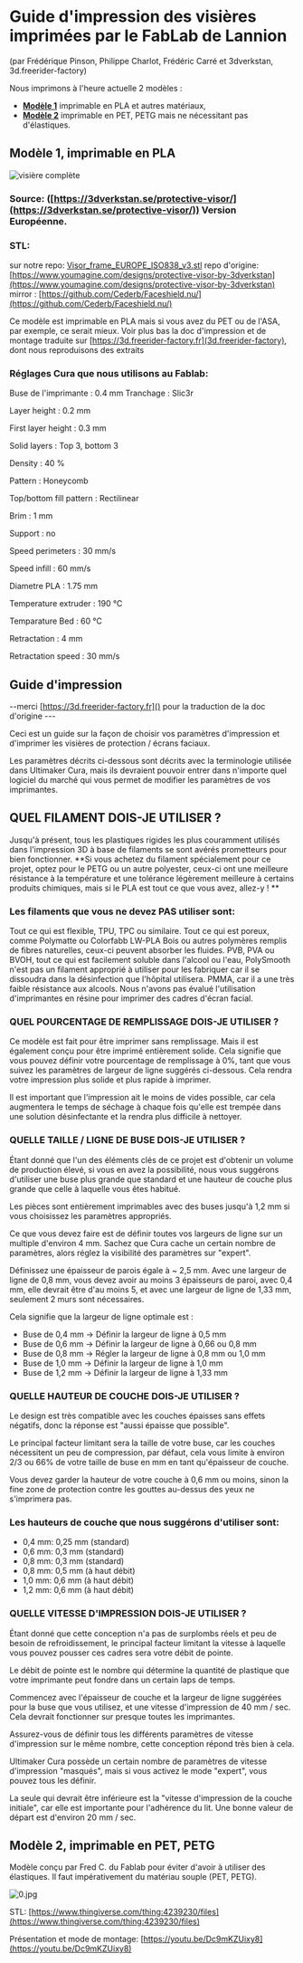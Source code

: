 
# Guide d'impression des visières imprimées par le FabLab de Lannion
(par Frédérique Pinson, Philippe Charlot, Frédéric Carré et 3dverkstan, 3d.freerider-factory)

Nous imprimons à l'heure actuelle 2 modèles : 
* [**Modèle 1**](#Modele1) imprimable en PLA et autres matériaux,
* [**Modèle 2**](#Modele2) imprimable en PET, PETG mais ne nécessitant pas d'élastiques.

## <a name="Modele1"></a>**Modèle 1, imprimable en PLA** 
![visière complète](images/covid19/3dverkstan_europe-iso838-2.jpeg)
### Source:  ([https://3dverkstan.se/protective-visor/](https://3dverkstan.se/protective-visor/)) Version Européenne.

### STL: 
sur notre repo: [Visor_frame_EUROPE_ISO838_v3.stl](Visor_frame_EUROPE_ISO838_v3.stl)
repo d'origine: [https://www.youmagine.com/designs/protective-visor-by-3dverkstan](https://www.youmagine.com/designs/protective-visor-by-3dverkstan)
mirror : [https://github.com/Cederb/Faceshield.nu/](https://github.com/Cederb/Faceshield.nu/)

Ce modèle est imprimable en PLA mais si vous avez du PET ou de l'ASA,  par exemple, ce serait mieux.
Voir plus bas la doc d'impression et de montage traduite sur [https://3d.freerider-factory.fr](3d.freerider-factory), dont nous reproduisons des extraits



### Réglages Cura que nous utilisons au Fablab: 

Buse de l'imprimante : 0.4 mm
Tranchage : Slic3r

Layer height : 0.2 mm

First layer height : 0.3 mm

Solid layers : Top 3, bottom 3

Density : 40 %

Pattern : Honeycomb

Top/bottom fill pattern : Rectilinear

Brim : 1 mm

Support : no

Speed perimeters : 30 mm/s 

Speed infill : 60 mm/s

Diametre PLA : 1.75 mm

Temperature extruder : 190 °C

Temparature Bed : 60 °C

Retractation : 4 mm

Retractation speed : 30 mm/s




## Guide d'impression  
--merci [https://3d.freerider-factory.fr]() pour la traduction de la doc d'origine ---

Ceci est un guide sur la façon de choisir vos paramètres d'impression et d'imprimer les visières de protection / écrans faciaux.
 
Les paramètres décrits ci-dessous sont décrits avec la terminologie utilisée dans Ultimaker Cura, mais ils devraient pouvoir entrer dans n'importe quel logiciel du marché qui vous permet de modifier les paramètres de vos imprimantes.

## QUEL FILAMENT DOIS-JE UTILISER ?
Jusqu'à présent, tous les plastiques rigides les plus couramment utilisés dans l'impression 3D à base de filaments se sont avérés prometteurs pour bien fonctionner.
**Si vous achetez du filament spécialement pour ce projet, optez pour le PETG ou un autre polyester, ceux-ci ont une meilleure résistance à la température et une tolérance légèrement meilleure à certains produits chimiques, mais si le PLA est tout ce que vous avez, allez-y !
**
### Les filaments que vous ne devez PAS utiliser sont:
Tout ce qui est flexible, TPU, TPC ou similaire.
Tout ce qui est poreux, comme Polymatte ou Colorfabb LW-PLA
Bois ou autres polymères remplis de fibres naturelles, ceux-ci peuvent absorber les fluides.
PVB, PVA ou BVOH, tout ce qui est facilement soluble dans l'alcool ou l'eau, PolySmooth n'est pas un filament approprié à utiliser pour les fabriquer car il se dissoudra dans la désinfection que l'hôpital utilisera.
PMMA, car il a une très faible résistance aux alcools.
Nous n'avons pas évalué l'utilisation d'imprimantes en résine pour imprimer des cadres d'écran facial.

### QUEL POURCENTAGE DE REMPLISSAGE DOIS-JE UTILISER ?
Ce modèle est fait pour être imprimer sans remplissage. Mais il est également conçu pour être imprimé entièrement solide.
Cela signifie que vous pouvez définir votre pourcentage de remplissage à 0%, tant que vous suivez les paramètres de largeur de ligne suggérés ci-dessous. Cela rendra votre impression plus solide et plus rapide à imprimer.

Il est important que l'impression ait le moins de vides possible, car cela augmentera le temps de séchage à chaque fois qu'elle est trempée dans une solution désinfectante et la rendra plus difficile à nettoyer.

### QUELLE TAILLE / LIGNE DE BUSE DOIS-JE UTILISER ?
Étant donné que l'un des éléments clés de ce projet est d'obtenir un volume de production élevé, si vous en avez la possibilité, nous vous suggérons d'utiliser une buse plus grande que standard et une hauteur de couche plus grande que celle à laquelle vous êtes habitué.


Les pièces sont entièrement imprimables avec des buses jusqu'à 1,2 mm si vous choisissez les paramètres appropriés.

Ce que vous devez faire est de définir toutes vos largeurs de ligne sur un multiple d'environ 4 mm.
Sachez que Cura cache un certain nombre de paramètres, alors réglez la visibilité des paramètres sur "expert".


Définissez une épaisseur de parois égale à ~ 2,5 mm. Avec une largeur de ligne de 0,8 mm, vous devez avoir au moins 3 épaisseurs de paroi, avec 0,4 mm, elle devrait être d'au moins 5, et avec une largeur de ligne de 1,33 mm, seulement 2 murs sont nécessaires.


Cela signifie que la largeur de ligne optimale est :

* Buse de 0,4 mm -> Définir la largeur de ligne à 0,5 mm
* Buse de 0,6 mm -> Définir la largeur de ligne à 0,66 ou 0,8 mm
* Buse de 0,8 mm -> Régler la largeur de ligne à 0,8 mm ou 1,0 mm
* Buse de 1,0 mm -> Définir la largeur de ligne à 1,0 mm
* Buse de 1,2 mm -> Définir la largeur de ligne à 1,33 mm


### QUELLE HAUTEUR DE COUCHE DOIS-JE UTILISER ?
Le design est très compatible avec les couches épaisses sans effets négatifs, donc la réponse est "aussi épaisse que possible".

Le principal facteur limitant sera la taille de votre buse, car les couches nécessitent un peu de compression, par défaut, cela vous limite à environ 2/3 ou 66% de votre taille de buse en mm en tant qu'épaisseur de couche.

Vous devez garder la hauteur de votre couche à 0,6 mm ou moins, sinon la fine zone de protection contre les gouttes au-dessus des yeux ne s'imprimera pas.

### Les hauteurs de couche que nous suggérons d'utiliser sont:
* 0,4 mm: 0,25 mm (standard)
* 0,6 mm: 0,3 mm (standard)
* 0,8 mm: 0,3 mm (standard)
* 0,8 mm: 0,5 mm (à haut débit)
* 1,0 mm: 0,6 mm (à haut débit)
* 1,2 mm: 0,6 mm (à haut débit)

### QUELLE VITESSE D'IMPRESSION DOIS-JE UTILISER ?
Étant donné que cette conception n'a pas de surplombs réels et peu de besoin de refroidissement, le principal facteur limitant la vitesse à laquelle vous pouvez pousser ces cadres sera votre débit de pointe.


Le débit de pointe est le nombre qui détermine la quantité de plastique que votre imprimante peut fondre dans un certain laps de temps.


Commencez avec l'épaisseur de couche et la largeur de ligne suggérées pour la buse que vous utilisez, et une vitesse d'impression de 40 mm / sec. Cela devrait fonctionner sur presque toutes les imprimantes.


Assurez-vous de définir tous les différents paramètres de vitesse d'impression sur le même nombre, cette conception répond très bien à cela.


Ultimaker Cura possède un certain nombre de paramètres de vitesse d'impression "masqués", mais si vous activez le mode "expert", vous pouvez tous les définir.


La seule qui devrait être inférieure est la "vitesse d'impression de la couche initiale", car elle est importante pour l'adhérence du lit. Une bonne valeur de départ est d'environ 20 mm / sec.


## **<a name="Modele2"></a>Modèle 2, imprimable en PET, PETG** 

Modèle conçu par Fred C. du Fablab pour éviter d'avoir à utiliser des élastiques.
Il faut impérativement du matériau souple (PET, PETG).

![0.jpg](images/covid19/modeleFredC.jpg)

STL: [https://www.thingiverse.com/thing:4239230/files](https://www.thingiverse.com/thing:4239230/files)

Présentation et mode de montage:  [https://youtu.be/Dc9mKZUixy8](https://youtu.be/Dc9mKZUixy8)
